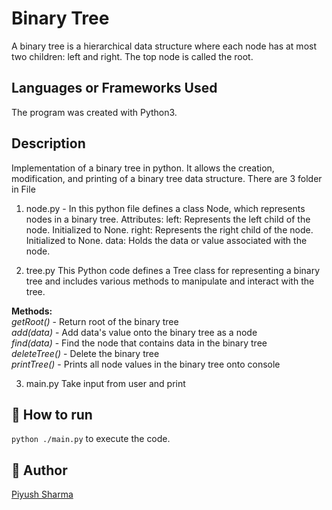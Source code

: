 
# Binary Tree
A binary tree is a hierarchical data structure where each node has at most two children: left and right. The top node is called the root.

##  Languages or Frameworks Used

The program was created with Python3.

##  Description

Implementation of a binary tree in python. 
It allows the creation, modification, and printing of a binary tree data structure.
There are 3 folder in File 
1) node.py - 
 In this python file defines a class Node, which represents nodes in a binary tree. 
  Attributes:
    left: Represents the left child of the node. Initialized to None.
    right: Represents the right child of the node. Initialized to None.
    data: Holds the data or value associated with the node.

2) tree.py
  This Python code defines a Tree class for representing a binary tree and includes various methods to manipulate and interact with the tree. 
    
 **Methods:**\
 _getRoot()_ - Return root of the binary tree\
 _add(data)_ - Add data's value onto the binary tree as a node\
 _find(data)_ - Find the node that contains data in the binary tree\
 _deleteTree()_ - Delete the binary tree\
 _printTree()_ - Prints all node values in the binary tree onto console

3) main.py
   Take input from user and print


## 🌟 How to run

`python ./main.py` to execute the code.


## 🤖 Author

[Piyush Sharma](https://github.com/Piyush8378)

